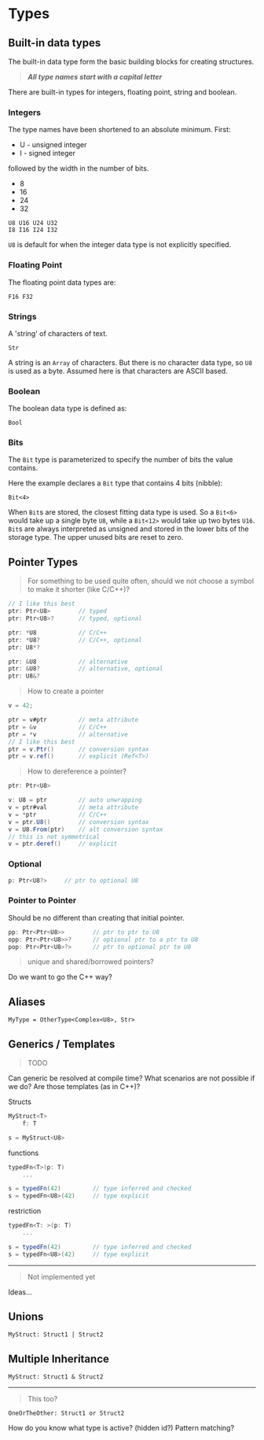 # Types

## Built-in data types

The built-in data type form the basic building blocks for creating structures.

> **_All type names start with a capital letter_**

There are built-in types for integers, floating point, string and boolean.

### Integers

The type names have been shortened to an absolute minimum. First:

- U - unsigned integer
- I - signed integer

followed by the width in the number of bits.

- 8
- 16
- 24
- 32

```
U8 U16 U24 U32
I8 I16 I24 I32
```

`U8` is default for when the integer data type is not explicitly specified.

### Floating Point

The floating point data types are:

```
F16 F32
```

### Strings

A 'string' of characters of text.

```
Str
```

A string is an `Array` of characters. But there is no character data type, so `U8` is used as a byte. Assumed here is that characters are ASCII based.

### Boolean

The boolean data type is defined as:

```
Bool
```

### Bits

The `Bit` type is parameterized to specify the number of bits the value contains.

Here the example declares a `Bit` type that contains 4 bits (nibble):

```
Bit<4>
```

When `Bit`s are stored, the closest fitting data type is used. So a `Bit<6>` would take up a single byte `U8`, while a `Bit<12>` would take up two bytes `U16`. `Bit`s are always interpreted as unsigned and stored in the lower bits of the storage type. The upper unused bits are reset to zero.

## Pointer Types

> For something to be used quite often, should we not choose a symbol to make it shorter (like C/C++)?

```C#
// I like this best
ptr: Ptr<U8>        // typed
ptr: Ptr<U8>?       // typed, optional

ptr: *U8            // C/C++
ptr: *U8?           // C/C++, optional
ptr: U8*?

ptr: &U8            // alternative
ptr: &U8?           // alternative, optional
ptr: U8&?
```

> How to create a pointer

```C#
v = 42;

ptr = v#ptr         // meta attribute
ptr = &v            // C/C++
ptr = *v            // alternative
// I like this best
ptr = v.Ptr()       // conversion syntax
ptr = v.ref()       // explicit (Ref<T>)
```

> How to dereference a pointer?

```C#
ptr: Ptr<U8>

v: U8 = ptr         // auto unwrapping
v = ptr#val         // meta attribute
v = *ptr            // C/C++
v = ptr.U8()        // conversion syntax
v = U8.From(ptr)    // alt conversion syntax
// this is not symmetrical
v = ptr.deref()     // explicit

```

### Optional

```C#
p: Ptr<U8?>     // ptr to optional U8
```

### Pointer to Pointer

Should be no different than creating that initial pointer.

```C#
pp: Ptr<Ptr<U8>>        // ptr to ptr to U8
opp: Ptr<Ptr<U8>>?      // optional ptr to a ptr to U8
pop: Ptr<Ptr<U8>?>      // ptr to optional ptr to U8
```

> unique and shared/borrowed pointers?

Do we want to go the C++ way?

## Aliases

```
MyType = OtherType<Complex<U8>, Str>
```

## Generics / Templates

> TODO

Can generic be resolved at compile time? What scenarios are not possible if we do? Are those templates (as in C++)?

Structs

```C#
MyStruct<T>
    f: T

s = MyStruct<U8>
```

functions

```C#
typedFn<T>(p: T)
    ...

s = typedFn(42)         // type inferred and checked
s = typedFn<U8>(42)     // type explicit
```

restriction

```C#
typedFn<T: >(p: T)
    ...

s = typedFn(42)         // type inferred and checked
s = typedFn<U8>(42)     // type explicit
```

---

> Not implemented yet

Ideas...

## Unions

```
MyStruct: Struct1 | Struct2
```

## Multiple Inheritance

```
MyStruct: Struct1 & Struct2
```

---

> This too?

```
OneOrTheOther: Struct1 or Struct2
```

How do you know what type is active?
(hidden id?)
Pattern matching?
